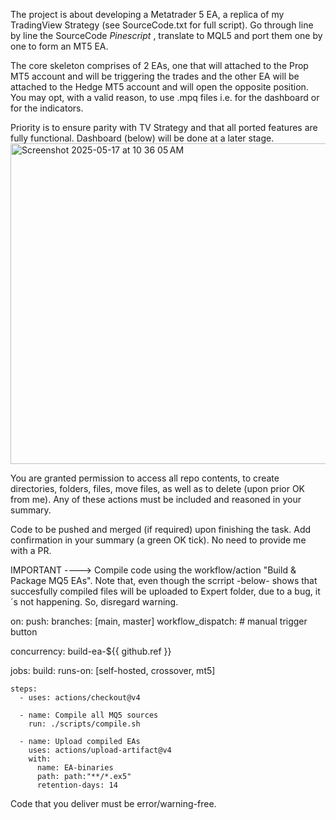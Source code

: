 The project is about developing a Metatrader 5 EA, a replica of my TradingView Strategy (see SourceCode.txt for full script). Go through line by line the SourceCode *Pinescript* , translate to MQL5 and port them one by one to form an MT5 EA. 

The core skeleton comprises of 2 EAs, one that will attached to the Prop MT5 account and will be triggering the trades and the other EA will be attached to the Hedge MT5 account and will open the opposite position. You may opt, with a valid reason, to use .mpq files i.e. for the dashboard or for the indicators.

Priority is to ensure parity with TV Strategy and that all ported features are fully functional. Dashboard (below) will be done at a later stage. <img width="513" alt="Screenshot 2025-05-17 at 10 36 05 AM" src="https://github.com/user-attachments/assets/f9df3bb5-1849-4f24-b89a-5b969fcc9f1a" />

You are granted permission to access all repo contents, to create directories, folders, files, move files, as well as to delete (upon prior OK from me). Any of these actions must be included and reasoned in your summary.

Code to be pushed and merged (if required) upon finishing the task. Add confirmation in your summary (a green OK tick). No need to provide me with a PR.

IMPORTANT ----> Compile code using the workflow/action "Build & Package MQ5 EAs". Note that, even though the scrript -below- shows that succesfully compiled 
files will be uploaded to Expert folder, due to a bug, it´s not happening. So, disregard warning.

on:
  push:
    branches: [main, master]
  workflow_dispatch:         # manual trigger button

concurrency: build-ea-${{ github.ref }}

jobs:
  build:
    runs-on: [self-hosted, crossover, mt5]

    steps:
      - uses: actions/checkout@v4

      - name: Compile all MQ5 sources
        run: ./scripts/compile.sh

      - name: Upload compiled EAs
        uses: actions/upload-artifact@v4
        with:
          name: EA-binaries
          path: path:"**/*.ex5"        
          retention-days: 14          
          
          
Code that you deliver must be error/warning-free.
